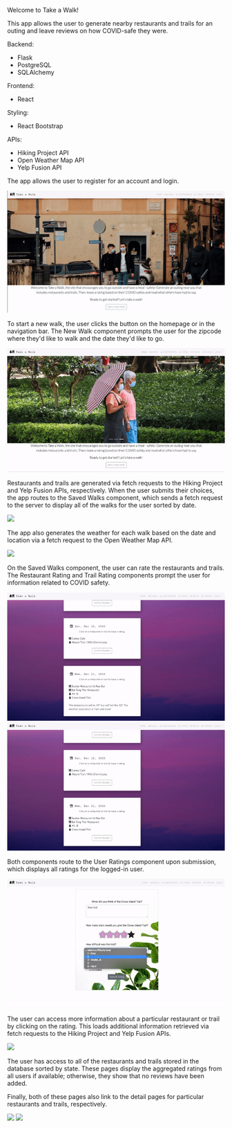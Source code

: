 Welcome to Take a Walk! 

This app allows the user to generate nearby restaurants and trails for an outing and leave reviews on how COVID-safe they were. 

Backend:
- Flask
- PostgreSQL 
- SQLAlchemy 

Frontend:
- React 

Styling:
- React Bootstrap 

APIs:
- Hiking Project API 
- Open Weather Map API
- Yelp Fusion API 

The app allows the user to register for an account and login. 


![](/github-gifs/registerlogin.gif)



To start a new walk, the user clicks the button on the homepage or in the navigation bar. The New Walk component prompts the user for the zipcode where they'd like to walk and the date they'd like to go.


![](/github-gifs/newwalk.gif)



Restaurants and trails are generated via fetch requests to the Hiking Project and Yelp Fusion APIs, respectively. When the user submits their choices, the app routes to the Saved Walks component, which sends a fetch request to the server to display all of the walks for the user sorted by date. 


![](/github-gifs/choosecomponents.gif)



The app also generates the weather for each walk based on the date and location via a fetch request to the Open Weather Map API. 


![](/github-gifs/savedwalksweather.gif)



On the Saved Walks component, the user can rate the restaurants and trails. The Restaurant Rating and Trail Rating components prompt the user for information related to COVID safety. 


![](/github-gifs/restreview.gif)
![](/github-gifs/trailreview.gif)



Both components route to the User Ratings component upon submission, which displays all ratings for the logged-in user. 


![](/github-gifs/userratings.gif)



The user can access more information about a particular restaurant or trail by clicking on the rating. This loads additional information retrieved via fetch requests to the Hiking Project and Yelp Fusion APIs. 


![](/github-gifs/restinfo.gif)



The user has access to all of the restaurants and trails stored in the database sorted by state. These pages display the aggregated ratings from all users if available; otherwise, they show that no reviews have been added.   

Finally, both of these pages also link to the detail pages for particular restaurants and trails, respectively. 


![](/github-gifs/allrestaurants.gif)
![](/github-gifs/traildetail.gif)
